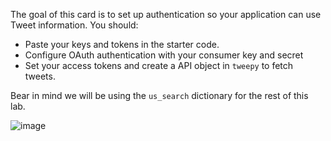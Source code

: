 <!--title={Authentication}-->

The goal of this card is to set up authentication so your application can use Tweet information. You should: 

* Paste your keys and tokens in the starter code. 
* Configure OAuth authentication with your consumer key and secret
* Set your access tokens and create a API object in `tweepy` to fetch tweets.

Bear in mind we will be using the `us_search` dictionary for the rest of this lab.

![image](https://images.pexels.com/photos/58639/pexels-photo-58639.jpeg?auto=compress&cs=tinysrgb&dpr=2&h=650&w=940)